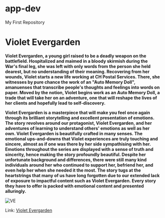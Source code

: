 # app-dev
My First Repository
# Violet Evergarden
**Violet Evergarden, a young girl raised to be a deadly weapon on the battlefield. Hospitalized and maimed in a bloody skirmish during the War's final leg, she was left with only words from the person she held dearest, but no understanding of their meaning. Recovering from her wounds, Violet starts a new life working at CH Postal Services. There, she witnesses by pure chance the work of an "Auto Memory Doll", amanuenses that transcribe people's thoughts and feelings into words on paper. Moved by the notion, Violet begins work as an Auto Memory Doll, a trade that will take her on an adventure, one that will reshape the lives of her clients and hopefully lead to self-discovery.**

**Violet Evergarden is a masterpiece that will make you feel once again through its brilliant storytelling and excellent presentation of emotions. The story revolves around our protagonist, Violet Evergarden, and her adventures of learning to understand others' emotions as well as her own. Violet Evergarden is beautifully crafted in many senses. The emotional ups-and-downs that Violet experiences are truly touching and sincere, almost as if one was there by her side sympathising with her. Emotions throughout the series are displayed with a sense of truth and sincerity, hence making the story profoundly beautiful. Despite her unfortunate background and differences, there were still many kind individuals around her who continued to support her, befriend her, and even help her when she needed it the most. The story tugs at the heartstrings that many of us have long forgotten due to our extended lack of exposure to impactful content such as Violet Evergarden. Every story they have to offer is packed with emotional content and presented alluringly.**


![VE](https://user-images.githubusercontent.com/103484205/206896968-1253883f-73f7-4da0-9af5-1188c45c314b.jpg)


Link: [Violet Evergarden](https://myanimelist.net/anime/33352/Violet_Evergarden/)
